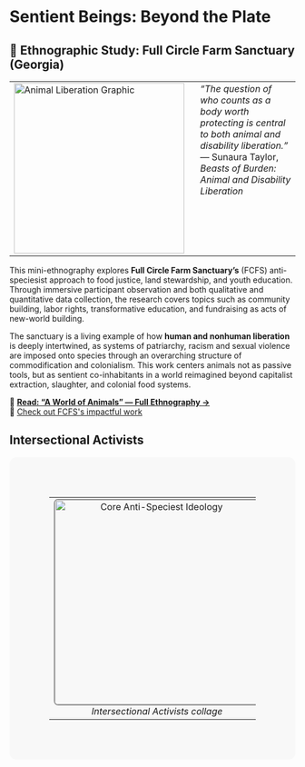 # Sentient Beings: Beyond the Plate

## 🐖 Ethnographic Study: Full Circle Farm Sanctuary (Georgia)
<table>
  <tr>
    <td>
      <img src="https://github.com/user-attachments/assets/5a2dd4ec-9249-499c-93ac-eb7cc72f2c84" alt="Animal Liberation Graphic" width="300"/>
    </td>
    <td style="vertical-align: top; padding-left: 20px;">
      <em>“The question of who counts as a body worth protecting is central to both animal and disability liberation.”</em><br>
      — Sunaura Taylor, <i>Beasts of Burden: Animal and Disability Liberation</i>
    </td>
  </tr>
</table>

This mini-ethnography explores **Full Circle Farm Sanctuary’s** (FCFS) anti-speciesist approach to food justice, land stewardship, and youth education. Through immersive participant observation and both qualitative and quantitative data collection, the research covers topics such as community building, labor rights, transformative education, and fundraising as acts of new-world building.

The sanctuary is a living example of how **human and nonhuman liberation** is deeply intertwined, as systems of patriarchy, racism and sexual violence are imposed onto species through an overarching structure of commodification and colonialism. This work centers animals not as passive tools, but as sentient co-inhabitants in a world reimagined beyond capitalist extraction, slaughter, and colonial food systems.


📄 **[Read: “A World of Animals” — Full Ethnography →](https://github.com/user-attachments/files/20747010/Bakhtawar.Kiani_.Mini-Ethnography.Final.pdf)**  
📝 [Check out FCFS's impactful work](./https://www.fullcirclefarmsanctuary.org/)

##  Intersectional Activists
<div style="background-color: #f8f8f8; padding: 70px; border-radius: 12px;">

  <table style="margin: auto;">
    <tr>
      <td style="padding-right: 300px; text-align: center;">
        <img src="https://github.com/user-attachments/assets/df28d3b4-0cbe-4169-816c-346f0032ffd1"
             alt="Core Anti-Speciest Ideology"
             width="360"
             style="border: 2px solid #999; border-radius: 8px;" /><br>
        <em>Intersectional Activists collage</em>
      </td>
      <td style="padding-left: 300px; text-align: center;">
        <img src="https://github.com/user-attachments/assets/c2f15605-001f-4f40-aeea-353e38898d32"
             alt="Alice Walker Animal Rights Quote"
             width="300"
             style="border: 2px solid #999; border-radius: 8px;" /><br>
        <em>Alice Walker on animal rights</em>
      </td>
    </tr>
  </table>
</div>

